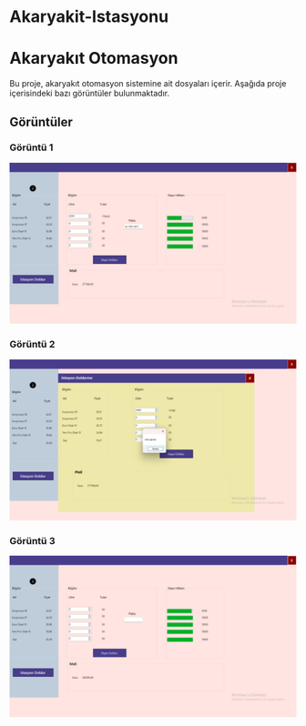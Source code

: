 # Akaryakit-Istasyonu
# Akaryakıt Otomasyon

Bu proje, akaryakıt otomasyon sistemine ait dosyaları içerir. Aşağıda proje içerisindeki bazı görüntüler bulunmaktadır.

## Görüntüler

### Görüntü 1
![Resim 1](AkaryakitOtomasyon/images/resim1.png)

### Görüntü 2
![Resim 2](AkaryakitOtomasyon/images/resim2.png)

### Görüntü 3
![Resim 3](AkaryakitOtomasyon/images/resim3.png)
